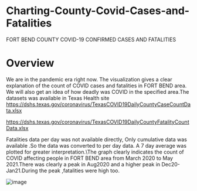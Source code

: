 # Charting-County-Covid-Cases-and-Fatalities
FORT BEND COUNTY COVID-19 CONFIRMED CASES AND FATALITIES
# Overview
We are in the pandemic era right now. The visualization gives a clear explanation of the count of COVID cases and fatalities in FORT BEND area. We will also get an idea of how deadly was COVID in the specified area.The datasets was available in Texas Health site
https://dshs.texas.gov/coronavirus/TexasCOVID19DailyCountyCaseCountData.xlsx

https://dshs.texas.gov/coronavirus/TexasCOVID19DailyCountyFatalityCountData.xlsx

Fatalities data per day was not available directly, Only cumulative data was available .So the data was converted to per day data. A 7 day average was plotted for greater interpretation.\The graph clearly indicates the count of COVID affecting people in FORT BEND area from March 2020 to May 2021.There was clearly a peak in Aug2020 and a higher peak in Dec20-Jan21.During the peak ,fatalities were high too.


![image](https://user-images.githubusercontent.com/76057261/168657016-6458b2c4-2e78-4cd3-baf0-5fbe77032d1c.png)
